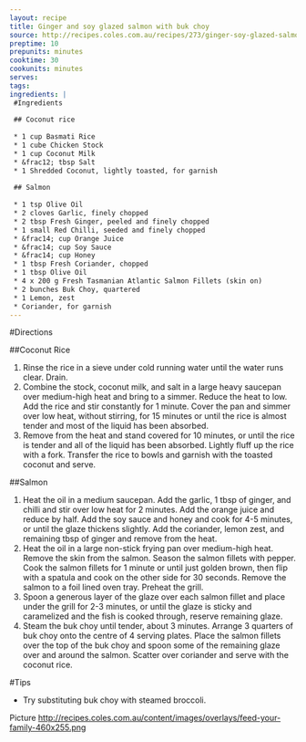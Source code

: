 ```yaml
---
layout: recipe
title: Ginger and soy glazed salmon with buk choy
source: http://recipes.coles.com.au/recipes/273/ginger-soy-glazed-salmon-with-buk-choy/
preptime: 10
prepunits: minutes
cooktime: 30
cookunits: minutes
serves: 
tags: 
ingredients: |
 #Ingredients
 
 ## Coconut rice
 
 * 1 cup Basmati Rice
 * 1 cube Chicken Stock
 * 1 cup Coconut Milk
 * &frac12; tbsp Salt
 * 1 Shredded Coconut, lightly toasted, for garnish
 
 ## Salmon
 
 * 1 tsp Olive Oil
 * 2 cloves Garlic, finely chopped
 * 2 tbsp Fresh Ginger, peeled and finely chopped
 * 1 small Red Chilli, seeded and finely chopped
 * &frac14; cup Orange Juice
 * &frac14; cup Soy Sauce
 * &frac14; cup Honey
 * 1 tbsp Fresh Coriander, chopped
 * 1 tbsp Olive Oil
 * 4 x 200 g Fresh Tasmanian Atlantic Salmon Fillets (skin on)
 * 2 bunches Buk Choy, quartered
 * 1 Lemon, zest
 * Coriander, for garnish
---
```

#Directions

##Coconut Rice

1. Rinse the rice in a sieve under cold running water until the water runs clear. Drain.
2. Combine the stock, coconut milk, and salt in a large heavy saucepan over medium-high heat and bring to a simmer. Reduce the heat to low. Add the rice and stir constantly for 1 minute. Cover the pan and simmer over low heat, without stirring, for 15 minutes or until the rice is almost tender and most of the liquid has been absorbed.
3. Remove from the heat and stand covered for 10 minutes, or until the rice is tender and all of the liquid has been absorbed. Lightly fluff up the rice with a fork. Transfer the rice to bowls and garnish with the toasted coconut and serve.

##Salmon

1. Heat the oil in a medium saucepan. Add the garlic, 1 tbsp of ginger, and chilli and stir over low heat for 2 minutes. Add the orange juice and reduce by half. Add the soy sauce and honey and cook for 4-5 minutes, or until the glaze thickens slightly. Add the coriander, lemon zest, and remaining tbsp of ginger and remove from the heat.
2. Heat the oil in a large non-stick frying pan over medium-high heat. Remove the skin from the salmon. Season the salmon fillets with pepper. Cook the salmon fillets for 1 minute or until just golden brown, then flip with a spatula and cook on the other side for 30 seconds. Remove the salmon to a foil lined oven tray. Preheat the grill.
3. Spoon a generous layer of the glaze over each salmon fillet and place under the grill for 2-3 minutes, or until the glaze is sticky and caramelized and the fish is cooked through, reserve remaining glaze.
4. Steam the buk choy until tender, about 3 minutes. Arrange 3 quarters of buk choy onto the centre of 4 serving plates. Place the salmon fillets over the top of the buk choy and spoon some of the remaining glaze over and around the salmon. Scatter over coriander and serve with the coconut rice.

#Tips

* Try substituting buk choy with steamed broccoli.

Picture
http://recipes.coles.com.au/content/images/overlays/feed-your-family-460x255.png